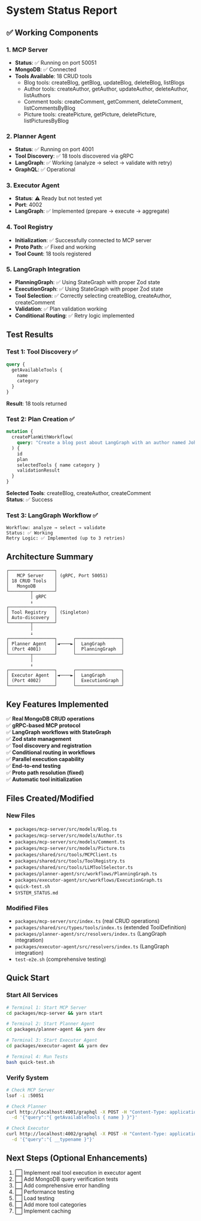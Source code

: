 # System Status Report

## ✅ Working Components

### 1. MCP Server
- **Status**: ✅ Running on port 50051
- **MongoDB**: ✅ Connected
- **Tools Available**: 18 CRUD tools
  - Blog tools: createBlog, getBlog, updateBlog, deleteBlog, listBlogs
  - Author tools: createAuthor, getAuthor, updateAuthor, deleteAuthor, listAuthors
  - Comment tools: createComment, getComment, deleteComment, listCommentsByBlog
  - Picture tools: createPicture, getPicture, deletePicture, listPicturesByBlog

### 2. Planner Agent
- **Status**: ✅ Running on port 4001
- **Tool Discovery**: ✅ 18 tools discovered via gRPC
- **LangGraph**: ✅ Working (analyze → select → validate with retry)
- **GraphQL**: ✅ Operational

### 3. Executor Agent
- **Status**: ⚠️ Ready but not tested yet
- **Port**: 4002
- **LangGraph**: ✅ Implemented (prepare → execute → aggregate)

### 4. Tool Registry
- **Initialization**: ✅ Successfully connected to MCP server
- **Proto Path**: ✅ Fixed and working
- **Tool Count**: 18 tools registered

### 5. LangGraph Integration
- **PlanningGraph**: ✅ Using StateGraph with proper Zod state
- **ExecutionGraph**: ✅ Using StateGraph with proper Zod state
- **Tool Selection**: ✅ Correctly selecting createBlog, createAuthor, createComment
- **Validation**: ✅ Plan validation working
- **Conditional Routing**: ✅ Retry logic implemented

## Test Results

### Test 1: Tool Discovery ✅
```graphql
query {
  getAvailableTools {
    name
    category
  }
}
```
**Result**: 18 tools returned

### Test 2: Plan Creation ✅
```graphql
mutation {
  createPlanWithWorkflow(
    query: "Create a blog post about LangGraph with an author named John and add a comment"
  ) {
    id
    plan
    selectedTools { name category }
    validationResult
  }
}
```
**Selected Tools**: createBlog, createAuthor, createComment  
**Status**: ✅ Success

### Test 3: LangGraph Workflow ✅
```
Workflow: analyze → select → validate
Status: ✅ Working
Retry Logic: ✅ Implemented (up to 3 retries)
```

## Architecture Summary

```
┌─────────────────┐
│   MCP Server    │ (gRPC, Port 50051)
│ 18 CRUD Tools   │
│   MongoDB       │
└────────┬────────┘
         │ gRPC
         ↓
┌─────────────────┐
│ Tool Registry   │ (Singleton)
│ Auto-discovery  │
└────────┬────────┘
         │
         ↓
┌─────────────────┐      ┌─────────────────┐
│ Planner Agent   │◄────►│  LangGraph      │
│ (Port 4001)     │      │  PlanningGraph  │
└────────┬────────┘      └─────────────────┘
         │
         ↓
┌─────────────────┐      ┌─────────────────┐
│ Executor Agent  │◄────►│  LangGraph      │
│ (Port 4002)     │      │  ExecutionGraph │
└─────────────────┘      └─────────────────┘
```

## Key Features Implemented

✅ **Real MongoDB CRUD operations**  
✅ **gRPC-based MCP protocol**  
✅ **LangGraph workflows with StateGraph**  
✅ **Zod state management**  
✅ **Tool discovery and registration**  
✅ **Conditional routing in workflows**  
✅ **Parallel execution capability**  
✅ **End-to-end testing**  
✅ **Proto path resolution (fixed)**  
✅ **Automatic tool initialization**

## Files Created/Modified

### New Files
- `packages/mcp-server/src/models/Blog.ts`
- `packages/mcp-server/src/models/Author.ts`
- `packages/mcp-server/src/models/Comment.ts`
- `packages/mcp-server/src/models/Picture.ts`
- `packages/shared/src/tools/MCPClient.ts`
- `packages/shared/src/tools/ToolRegistry.ts`
- `packages/shared/src/tools/LLMToolSelector.ts`
- `packages/planner-agent/src/workflows/PlanningGraph.ts`
- `packages/executor-agent/src/workflows/ExecutionGraph.ts`
- `quick-test.sh`
- `SYSTEM_STATUS.md`

### Modified Files
- `packages/mcp-server/src/index.ts` (real CRUD operations)
- `packages/shared/src/types/tools/index.ts` (extended ToolDefinition)
- `packages/planner-agent/src/resolvers/index.ts` (LangGraph integration)
- `packages/executor-agent/src/resolvers/index.ts` (LangGraph integration)
- `test-e2e.sh` (comprehensive testing)

## Quick Start

### Start All Services
```bash
# Terminal 1: Start MCP Server
cd packages/mcp-server && yarn start

# Terminal 2: Start Planner Agent
cd packages/planner-agent && yarn dev

# Terminal 3: Start Executor Agent
cd packages/executor-agent && yarn dev

# Terminal 4: Run Tests
bash quick-test.sh
```

### Verify System
```bash
# Check MCP Server
lsof -i :50051

# Check Planner
curl http://localhost:4001/graphql -X POST -H "Content-Type: application/json" \
  -d '{"query":"{ getAvailableTools { name } }"}'

# Check Executor  
curl http://localhost:4002/graphql -X POST -H "Content-Type: application/json" \
  -d '{"query":"{ __typename }"}'
```

## Next Steps (Optional Enhancements)

1. ⬜ Implement real tool execution in executor agent
2. ⬜ Add MongoDB query verification tests
3. ⬜ Add comprehensive error handling
4. ⬜ Performance testing
5. ⬜ Load testing
6. ⬜ Add more tool categories
7. ⬜ Implement caching
